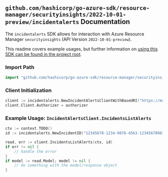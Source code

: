 
## `github.com/hashicorp/go-azure-sdk/resource-manager/securityinsights/2022-10-01-preview/incidentalerts` Documentation

The `incidentalerts` SDK allows for interaction with Azure Resource Manager `securityinsights` (API Version `2022-10-01-preview`).

This readme covers example usages, but further information on [using this SDK can be found in the project root](https://github.com/hashicorp/go-azure-sdk/tree/main/docs).

### Import Path

```go
import "github.com/hashicorp/go-azure-sdk/resource-manager/securityinsights/2022-10-01-preview/incidentalerts"
```


### Client Initialization

```go
client := incidentalerts.NewIncidentAlertsClientWithBaseURI("https://management.azure.com")
client.Client.Authorizer = authorizer
```


### Example Usage: `IncidentAlertsClient.IncidentsListAlerts`

```go
ctx := context.TODO()
id := incidentalerts.NewIncidentID("12345678-1234-9876-4563-123456789012", "example-resource-group", "workspaceValue", "incidentIdentifierValue")

read, err := client.IncidentsListAlerts(ctx, id)
if err != nil {
	// handle the error
}
if model := read.Model; model != nil {
	// do something with the model/response object
}
```
